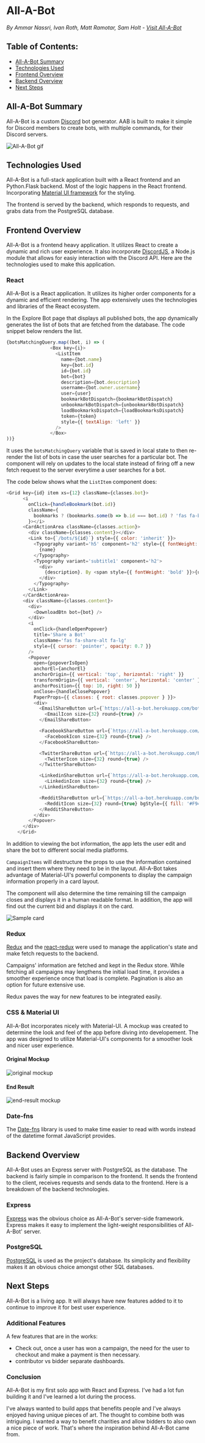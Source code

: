 # All-A-Bot
*By Ammar Nassri, Ivan Roth, Matt Ramotar, Sam Holt - [Visit All-A-Bot](https://all-a-bot.herokuapp.com/)*

## Table of Contents:
* [All-A-Bot Summary](#All-A-Bot-summary)
* [Technologies Used](#technologies-used)
* [Frontend Overview](#frontend-overview)
* [Backend Overview](#backend-overview)
* [Next Steps](#next-steps)

## All-A-Bot Summary
All-A-Bot is a custom [Discord](https://discord.com/) bot generator. AAB is built to make it simple for Discord members to create bots, with multiple commands, for their Discord servers.

![All-A-Bot gif](./documentation/all-a-bot.gif)

## Technologies Used
All-A-Bot is a full-stack application built with a React frontend and an Python.Flask backend. Most of the logic happens in the React frontend. Incorporating [Material UI framework](https://material-ui.com/) for the styling.

The frontend is served by the backend, which responds to requests, and grabs data from the PostgreSQL database.

## Frontend Overview

All-A-Bot is a frontend heavy application. It utilizes React to create a dynamic and rich user experience. It also incorporate [DiscordJS](https://discord.js.org/#/), a Node.js module that allows for easiy interaction with the Discord API. Here are the technologies used to make this application.

### React

All-A-Bot is a React application. It utilizes its higher order components for a dynamic and efficient rendering. The app extensively uses the technologies and libraries of the React ecosystem.


In the Explore Bot page that displays all published bots, the app dynamically generates the list of bots that are fetched from the database. The code snippet below renders the list.

```js
{botsMatchingQuery.map((bot, i) => (
                <Box key={i}>
                  <ListItem
                    name={bot.name}
                    key={bot.id}
                    id={bot.id}
                    bot={bot}
                    description={bot.description}
                    username={bot.owner.username}
                    user={user}
                    bookmarkBotDispatch={bookmarkBotDispatch}
                    unbookmarkBotDispatch={unbookmarkBotDispatch}
                    loadBookmarksDispatch={loadBookmarksDispatch}
                    token={token}
                    style={{ textAlign: 'left' }}
                  />
                </Box>
))}
```

It uses the `botsMatchingQuery` variable that is saved in local state to then re-render the list of bots in case the user searches for a particular bot. The component will rely on updates to the local state instead of firing off a new fetch request to the server everytime a user searches for a bot.

The code below shows what the `ListItem` component does:

```js
<Grid key={id} item xs={12} className={classes.bot}>
      <i
        onClick={handleBookmark(bot.id)}
        className={
          bookmarks ? (bookmarks.some(b => b.id === bot.id) ? 'fas fa-bookmark fa-2x' : 'far fa-bookmark fa-2x') : ''
        }></i>
      <CardActionArea className={classes.action}>
        <div className={classes.content}></div>
        <Link to={`/bots/${id}`} style={{ color: 'inherit' }}>
          <Typography variant='h5' component='h2' style={{ fontWeight: 'bold' }}>
            {name}
          </Typography>
          <Typography variant='subtitle1' component='h2'>
            <div>
              {description}. By <span style={{ fontWeight: 'bold' }}>{username}</span>
            </div>
          </Typography>
        </Link>
      </CardActionArea>
      <div className={classes.content}>
        <div>
          <DownloadBtn bot={bot} />
        </div>
        <i
          onClick={handleOpenPopover}
          title='Share a Bot'
          className='fas fa-share-alt fa-lg'
          style={{ cursor: 'pointer', opacity: 0.7 }}
        />
        <Popover
          open={popoverIsOpen}
          anchorEl={anchorEl}
          anchorOrigin={{ vertical: 'top', horizontal: 'right' }}
          transformOrigin={{ vertical: 'center', horizontal: 'center' }}
          anchorPosition={{ top: 10, right: 50 }}
          onClose={handleClosePopover}
          PaperProps={{ classes: { root: classes.popover } }}>
          <div>
            <EmailShareButton url={`https://all-a-bot.herokuapp.com/bots/${id}`}>
              <EmailIcon size={32} round={true} />
            </EmailShareButton>

            <FacebookShareButton url={`https://all-a-bot.herokuapp.com/bots/${id}`}>
              <FacebookIcon size={32} round={true} />
            </FacebookShareButton>

            <TwitterShareButton url={`https://all-a-bot.herokuapp.com/bots/${id}`}>
              <TwitterIcon size={32} round={true} />
            </TwitterShareButton>

            <LinkedinShareButton url={`https://all-a-bot.herokuapp.com/bots/${id}`}>
              <LinkedinIcon size={32} round={true} />
            </LinkedinShareButton>

            <RedditShareButton url={`https://all-a-bot.herokuapp.com/bots/${id}`}>
              <RedditIcon size={32} round={true} bgStyle={{ fill: '#F94503' }} />
            </RedditShareButton>
          </div>
        </Popover>
      </div>
    </Grid>
```

In addition to viewing the bot information, the app lets the user edit and share the bot to different social media platforms.

`CampaignItems` will destructure the props to use the information contained and insert them where they need to be in the layout. All-A-Bot takes advantage of Material-UI's powerful components to display the campaign information properly in a card layout.

The component will also determine the time remaining till the campaign closes and displays it in a human readable format. In addition, the app will find out the current bid and displays it on the card.

![Sample card](./graphics/sample-campaign.png)

### Redux

[Redux](https://redux.js.org/) and the [react-redux](https://react-redux.js.org/) were used to manage the application's state and make fetch requests to the backend.

Campaigns' information are fetched and kept in the Redux store. While fetching all campaigns may lengthens the initial load time, it provides a smoother experience once that load is complete. Pagination is also an option for future extensive use.

Redux paves the way for new features to be integrated easily.

### CSS & Material UI

All-A-Bot incorporates nicely with Material-UI. A mockup was created to determine the look and feel of the app before diving into developement. The app was designed to utilize Material-UI's components for a smoother look and nicer user experience.

#### Original Mockup
![original mockup](./graphics/website-mockup.jpg)

#### End Result
![end-result mockup](./graphics/end-result.png)

### Date-fns
The [Date-fns](https://date-fns.org/) library is used to make time easier to read with words instead of the datetime format JavaScript provides.

## Backend Overview
All-A-Bot uses an Express server with PostgreSQL as the database. The backend is fairly simple in comparison to the frontend. It sends the frontend to the client, receives requests and sends data to the frontend. Here is a breakdown of the backend technologies.

### Express
[Express](https://expressjs.com/) was the obvious choice as All-A-Bot's server-side framework. Express makes it easy to implement the light-weight responsibilities of All-A-Bot' server. 

### PostgreSQL
[PostgreSQL](https://www.postgresql.org/) is used as the project's database. Its simplicity and flexibility makes it an obvious choice amongst other SQL databases. 

## Next Steps
All-A-Bot is a living app. It will always have new features added to it to continue to improve it for best user experience.

### Additional Features
A few features that are in the works:
* Check out, once a user has won a campaign, the need for the user to checkout and make a payment is then necessary.
* contributor vs bidder separate dashboards.

### Conclusion
All-A-Bot is my first solo app with React and Express. I've had a lot fun building it and I've learned a lot during the process. 

I've always wanted to build apps that benefits people and I've always enjoyed having unique pieces of art. The thought to combine both was intriguing. I wanted a way to benefit charities and allow bidders to also own a nice piece of work. That's where the inspiration behind All-A-Bot came from.
